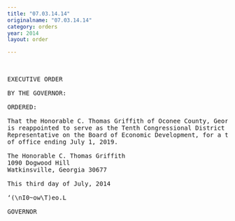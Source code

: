 ```yaml
---
title: "07.03.14.14"
originalname: "07.03.14.14"
category: orders
year: 2014
layout: order

---
```

<pre>
 

EXECUTIVE ORDER

BY THE GOVERNOR:

ORDERED:

That the Honorable C. Thomas Griffith of Oconee County, Georgia,
is reappointed to serve as the Tenth Congressional District
Representative on the Board of Economic Development, for a term
of office ending July 1, 2019.

The Honorable C. Thomas Griffith
1090 Dogwood Hill
Watkinsville, Georgia 30677

This third day of July, 2014

‘(\nI0~ow\T)eo.L

GOVERNOR

</pre>
